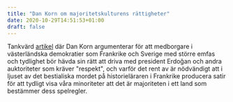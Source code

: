 ```yaml
---
title: "Dan Korn om majoritetskulturens rättigheter"
date: 2020-10-29T14:51:53+01:00
draft: false
---
```


Tankvärd [artikel](https://web.archive.org/web/20201030135407/https://kvartal.se/artiklar/det-ar-majoritetens-kultur-som-galler/) där Dan Korn argumenterar för att medborgare i västerländska demokratier som Frankrike och Sverige med större emfas och tydlighet bör hävda sin rätt att driva med president Erdoğan och andra auktoriteter som kräver "respekt", och varför det rent av är nödvändigt att i ljuset av det bestialiska mordet på historieläraren i Frankrike producera satir för att tydligt visa våra minoriteter att det är majoriteten i ett land som bestämmer dess spelregler.

